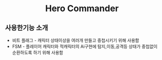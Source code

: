 <h1 align ="center">Hero Commander</h1>
<div align = "left">
  <h2>사용한기능 소개</h2>
  <ul>
    <li>비트 플래그 - 캐릭터 상태이상을 여러개 만들고 중첩시키기 위해 사용함</li>
    <li>FSM - 플레이어 캐릭터와 적캐릭터의 Ai구현에 탐지,이동,공격등 상태가 중첩없이 순환하도록 하기 위해 사용함 </li>
  </ul>
</div>

